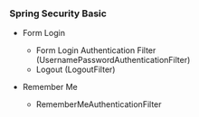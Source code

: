 ### Spring Security Basic

- Form Login
  - Form Login Authentication Filter (UsernamePasswordAuthenticationFilter)
  - Logout (LogoutFilter)
  

- Remember Me
  - RememberMeAuthenticationFilter